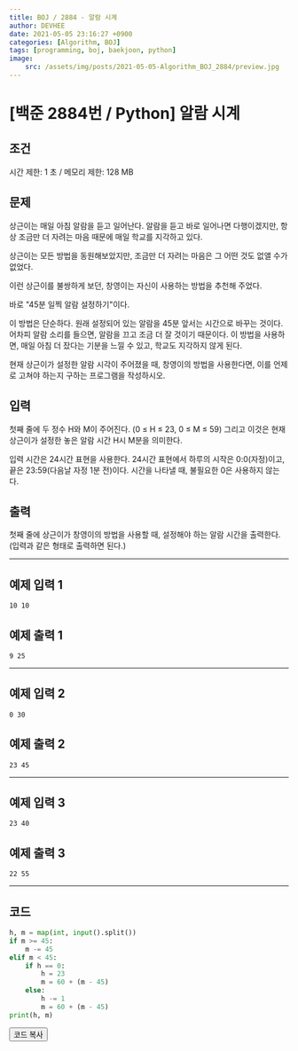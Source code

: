```yaml
---
title: BOJ / 2884 - 알람 시계
author: DEVHEE
date: 2021-05-05 23:16:27 +0900
categories: [Algorithm, BOJ]
tags: [programming, boj, baekjoon, python]
image:
    src: /assets/img/posts/2021-05-05-Algorithm_BOJ_2884/preview.jpg
---
```


# **[백준 2884번 / Python] 알람 시계**

## **조건**

시간 제한: 1 초 / 메모리 제한: 128 MB

## **문제**

상근이는 매일 아침 알람을 듣고 일어난다. 알람을 듣고 바로 일어나면 다행이겠지만, 항상 조금만 더 자려는 마음 때문에 매일 학교를 지각하고 있다.

상근이는 모든 방법을 동원해보았지만, 조금만 더 자려는 마음은 그 어떤 것도 없앨 수가 없었다.

이런 상근이를 불쌍하게 보던, 창영이는 자신이 사용하는 방법을 추천해 주었다.

바로 "45분 일찍 알람 설정하기"이다.

이 방법은 단순하다. 원래 설정되어 있는 알람을 45분 앞서는 시간으로 바꾸는 것이다. 어차피 알람 소리를 들으면, 알람을 끄고 조금 더 잘 것이기 때문이다. 이 방법을 사용하면, 매일 아침 더 잤다는 기분을 느낄 수 있고, 학교도 지각하지 않게 된다.

현재 상근이가 설정한 알람 시각이 주어졌을 때, 창영이의 방법을 사용한다면, 이를 언제로 고쳐야 하는지 구하는 프로그램을 작성하시오.

## **입력**

첫째 줄에 두 정수 H와 M이 주어진다. (0 ≤ H ≤ 23, 0 ≤ M ≤ 59) 그리고 이것은 현재 상근이가 설정한 놓은 알람 시간 H시 M분을 의미한다.

입력 시간은 24시간 표현을 사용한다. 24시간 표현에서 하루의 시작은 0:0(자정)이고, 끝은 23:59(다음날 자정 1분 전)이다. 시간을 나타낼 때, 불필요한 0은 사용하지 않는다.

## **출력**

첫째 줄에 상근이가 창영이의 방법을 사용할 때, 설정해야 하는 알람 시간을 출력한다. (입력과 같은 형태로 출력하면 된다.)

---

## **예제 입력 1**

```
10 10
```

## **예제 출력 1**

```
9 25
```

---

## **예제 입력 2**

```
0 30
```

## **예제 출력 2**

```
23 45
```

---

## **예제 입력 3**

```
23 40
```

## **예제 출력 3**

```
22 55
```

---

## **코드**

```python
h, m = map(int, input().split())
if m >= 45:
    m -= 45
elif m < 45:
    if h == 0:
        h = 23
        m = 60 + (m - 45)
    else:
        h -= 1
        m = 60 + (m - 45)
print(h, m)
```

<div id="copycode" style="display: none;">
h, m = map(int, input().split())
if m >= 45:
    m -= 45
elif m < 45:
    if h == 0:
        h = 23
        m = 60 + (m - 45)
    else:
        h -= 1
        m = 60 + (m - 45)
print(h, m)
</div>

<button onclick="copycode(this.id)">코드 복사</button>